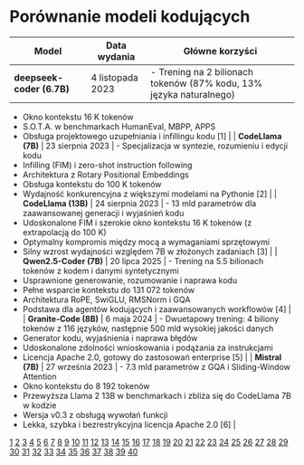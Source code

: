 # Porównanie modeli kodujących

| Model                         | Data wydania      | Główne korzyści                                                                                                                        |
|--------------------------------|-------------------|----------------------------------------------------------------------------------------------------------------------------------------|
| **deepseek-coder (6.7B)**      | 4 listopada 2023  | - Trening na 2 bilionach tokenów (87% kodu, 13% języka naturalnego)  
- Okno kontekstu 16 K tokenów  
- S.O.T.A. w benchmarkach HumanEval, MBPP, APPS  
- Obsługa projektowego uzupełniania i infillingu kodu [1] |
| **CodeLlama (7B)**             | 23 sierpnia 2023  | - Specjalizacja w syntezie, rozumieniu i edycji kodu  
- Infilling (FIM) i zero-shot instruction following  
- Architektura z Rotary Positional Embeddings  
- Obsługa kontekstu do 100 K tokenów  
- Wydajność konkurencyjna z większymi modelami na Pythonie [2] |
| **CodeLlama (13B)**            | 24 sierpnia 2023  | - 13 mld parametrów dla zaawansowanej generacji i wyjaśnień kodu  
- Udoskonalone FIM i szerokie okno kontekstu 16 K tokenów (z extrapolacją do 100 K)  
- Optymalny kompromis między mocą a wymaganiami sprzętowymi  
- Silny wzrost wydajności względem 7B w złożonych zadaniach [3] |
| **Qwen2.5-Coder (7B)**         | 20 lipca 2025     | - Trening na 5.5 bilionach tokenów z kodem i danymi syntetycznymi  
- Usprawnione generowanie, rozumowanie i naprawa kodu  
- Pełne wsparcie kontekstu do 131 072 tokenów  
- Architektura RoPE, SwiGLU, RMSNorm i GQA  
- Podstawa dla agentów kodujących i zaawansowanych workflowów [4] |
| **Granite-Code (8B)**          | 6 maja 2024       | - Dwuetapowy trening: 4 biliony tokenów z 116 języków, następnie 500 mld wysokiej jakości danych  
- Generator kodu, wyjaśnienia i naprawa błędów  
- Udoskonalone zdolności wnioskowania i podążania za instrukcjami  
- Licencja Apache 2.0, gotowy do zastosowań enterprise [5] |
| **Mistral (7B)**               | 27 września 2023  | - 7.3 mld parametrów z GQA i Sliding-Window Attention  
- Okno kontekstu do 8 192 tokenów  
- Przewyższa Llama 2 13B w benchmarkach i zbliża się do CodeLlama 7B w kodzie  
- Wersja v0.3 z obsługą wywołań funkcji  
- Lekka, szybka i bezrestrykcyjna licencja Apache 2.0 [6] |

[1](https://huggingface.co/TheBloke/deepseek-coder-6.7B-base-GGUF)
[2](https://www.emergentmind.com/topics/codellama-7b)
[3](https://www.byteplus.com/en/topic/504702)
[4](https://huggingface.co/Qwen/Qwen2.5-Coder-7B)
[5](https://huggingface.co/ibm-granite/granite-8b-code-base-4k)
[6](https://openlaboratory.ai/models/mistral-7b)
[7](https://www.byteplus.com/en/topic/417596)
[8](https://www.byteplus.com/en/topic/431039)
[9](https://www.byteplus.com/en/topic/504638)
[10](https://www.dhiwise.com/post/deepseek-coder-ai-code-intelligence)
[11](https://ai.meta.com/blog/code-llama-large-language-model-coding/)
[12](https://huggingface.co/codellama/CodeLlama-13b-hf)
[13](https://www.revechat.com/blog/what-is-deepseek/)
[14](https://builds.modular.com/models/CodeLlama-Instruct-hf/7B)
[15](https://www.qt.io/blog/codellama-13b-qml-released-on-hugging-face)
[16](https://www.byteplus.com/en/topic/418262)
[17](https://huggingface.co/meta-llama/CodeLlama-7b-hf)
[18](https://builds.modular.com/models/CodeLlama-Instruct-hf/13B)
[19](https://model.aibase.com/models/details/1915693835444969474)
[20](https://huggingface.co/TheBloke/CodeLlama-7B-Instruct-GGUF)
[21](https://docs.ionos.com/cloud/ai/ai-model-hub/models/meta-code-llama-13b)
[22](https://ollama.com/library/deepseek-coder:6.7b/blobs/a3a0e9449cb6)
[23](https://console.cloud.google.com/vertex-ai/publishers/meta/model-garden/codellama-7b-hf?hl=ja)
[24](https://huggingface.co/unsloth/Qwen2.5-Coder-7B)
[25](https://ollama.com/ashishpatel26/granite-8b-code)
[26](https://mistral.ai/news/announcing-mistral-7b)
[27](https://openrouter.ai/qwen/qwen2.5-coder-7b-instruct)
[28](https://huggingface.co/ibm-granite/granite-3.3-8b-instruct)
[29](https://lunabot.ai/en/models/mistral-7b)
[30](https://openlaboratory.ai/models/qwen-2_5-coder-7b)
[31](https://www.ibm.com/new/announcements/ibm-granite-3-2-open-source-reasoning-and-vision)
[32](https://ollama.com/library/mistral:7b)
[33](https://www.byteplus.com/en/topic/398309)
[34](https://www.ibm.com/granite/docs/models/granite)
[35](https://docs.ionos.com/cloud/ai/ai-model-hub/models/mistral-7b)
[36](https://ollama.com/library/qwen2.5-coder:7b)
[37](https://build.nvidia.com/ibm/granite-3_3-8b-instruct/modelcard)
[38](https://huggingface.co/mistralai/Mistral-7B-v0.1)
[39](https://llm-stats.com/models/compare/mistral-small-3-vs-qwen-2.5-coder-7b-instruct)
[40](https://en.wikipedia.org/wiki/IBM_Granite)